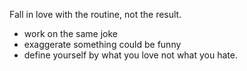 Fall in love with the routine, not the result.

- work on the same joke
- exaggerate something could be funny
- define yourself by what you love not what you hate.



